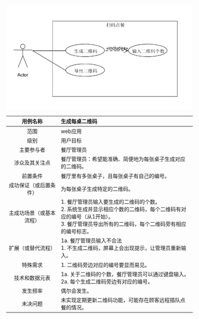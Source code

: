 ![](../img_usecases/generate_two_dimensional_code.png)

|     用例名称     | 生成每桌二维码                                  |
| :----------: | :--------------------------------------- |
|      范围      | web应用                                    |
|      级别      | 用户目标                                     |
|    主要参与者     | 餐厅管理员                                    |
|   涉众及其关注点    | 餐厅管理员：希望能准确、简便地为每张桌子生成对应的二维码。            |
|     前置条件     | 餐厅里有多张桌子，且每张桌子有自己的编号。                    |
| 成功保证（或后置条件）  | 为每张桌子生成特定的二维码。                           |
| 主成功场景（或基本流程） | 1. 餐厅管理员输入要生成的二维码的个数。<br>2. 系统生成并显示相应个数的二维码，每个二维码有对应的编号（从1开始）。<br>3. 餐厅管理员导出所有的二维码，每个二维码旁有相应的编号标志。 |
|  扩展（或替代流程）   | 1a. 餐厅管理员输入不合法<br>    1. 不生成二维码，屏幕上会出现提示，让管理员重新输入。 |
|     特殊需求     | 1. 二维码旁边对应的编号要显而易见。                      |
|   技术和数据元表    | 1a. 关于二维码的个数，餐厅管理员可以通过键盘输入。<br>2a. 每个生成二维码旁边有对应的编号。 |
|     发生频率     | 偶尔会发生。                                   |
|     未决问题     | 未实现定期更新二维码功能，可能存在顾客远程插队点餐的情况。            |
